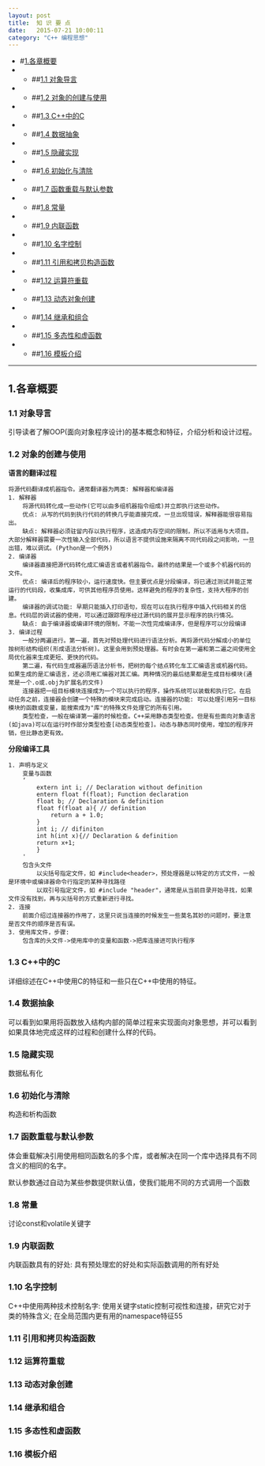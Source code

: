 ```yaml
---
layout: post
title:  知 识 要 点
date:   2015-07-21 10:00:11
category: "C++ 编程思想"
---
```

* #[1.各章概要](#1) 
* * ##[1.1 对象导言](#1.1) 
* * ##[1.2 对象的创建与使用](#1.2) 
* * ##[1.3 C++中的C](#1.3)
* * ##[1.4 数据抽象](#1.4) 
* * ##[1.5 隐藏实现](#1.5) 
* * ##[1.6 初始化与清除](#1.6)
* * ##[1.7 函数重载与默认参数](#1.7)
* * ##[1.8 常量](#1.8)
* * ##[1.9 内联函数](#1.9)
* * ##[1.10 名字控制](#1.10)
* * ##[1.11 引用和拷贝构造函数](#1.11)
* * ##[1.12 运算符重载](#1.12)
* * ##[1.13 动态对象创建](#1.13)
* * ##[1.14 继承和组合](#1.14)
* * ##[1.15 多态性和虚函数](#1.15)
* * ##[1.16 模板介绍](#1.16)
---


<h2 id="1"> 1.各章概要</h2> 

<h3 id="1.1"> 1.1 对象导言</h3> 

引导读者了解OOP(面向对象程序设计)的基本概念和特征，介绍分析和设计过程。

<h3 id="1.2"> 1.2 对象的创建与使用</h3> 

**语言的翻译过程**

	将源代码翻译成机器指令。通常翻译器为两类: 解释器和编译器
	1. 解释器
		将源代码转化成一些动作(它可以由多组机器指令组成)并立即执行这些动作。
		优点: 从写的代码到执行代码的转换几乎能直接完成，一旦出现错误，解释器能很容易指出。
		缺点: 解释器必须驻留内存以执行程序，这造成内存空间的限制，所以不适用与大项目。大部分解释器需要一次性输入全部代码，所以语言不提供设施来隔离不同代码段之间影响，一旦出错，难以调试。(Python是一个例外)
	2. 编译器
		编译器直接把源代码转化成汇编语言或者机器指令。最终的结果是一个或多个机器代码的文件。
		优点: 编译后的程序较小，运行速度快。但主要优点是分段编译，将已通过测试并能正常运行的代码段，收集成库，可供其他程序员使用。这样避免的程序的复杂性，支持大程序的创建。
		编译器的调试功能: 早期只能插入打印语句，现在可以在执行程序中插入代码相关的信息。代码层的调试器的使用，可以通过跟踪程序经过源代码的展开显示程序的执行情况。
		缺点: 由于编译器或编译环境的限制，不能一次性完成编译序，但是程序可以分段编译
	3. 编译过程
		一般分两遍进行。第一遍，首先对预处理代码进行语法分析。再将源代码分解成小的单位按树形结构组织(形成语法分析树)。这里会用到预处理器。有时会在第一遍和第二遍之间使用全局优化器来生成更短、更快的代码。
		第二遍，有代码生成器遍历语法分析书，把树的每个结点转化车工汇编语言或机器代码。如果生成的是汇编语言，还必须用汇编器对其汇编。两种情况的最后结果都是生成目标模块(通常是一个.o或.obj为扩展名的文件)
		连接器把一组目标模块连接成为一个可以执行的程序，操作系统可以装载和执行它。在启动任务之前，连接器会创建一个特殊的模块来完成启动。连接器的功能: 可以处理引用另一目标模块的函数或变量，能搜索成为"库"的特殊文件处理它的所有引用。
	 	类型检查，一般在编译第一遍的时候检查。C++采用静态类型检查。但是有些面向对象语言(如java)可以在运行时作部分类型检查[动态类型检查]。动态与静态同时使用，增加的程序开销，但比静态更有效。
	 	
**分段编译工具**		

	1. 声明与定义
		变量与函数
		‘
			extern int i; // Declaration without definition
			entern float f(float); Function declaration
			float b; // Declaration & definition
			float f(float a){ // definition
				return a + 1.0;
			}
			int i; // difiniton
			int h(int x){// Declaration & definition
			return x+1;
			}
		'
		包含头文件
			以尖括号指定文件，如 #include<header>，预处理器是以特定的方式文件，一般是环境中或编译器命令行指定的某种寻找路径
			以双引号指定文件，如 #include "header"，通常是从当前目录开始寻找，如果文件没有找到，再与尖括号的方式重新进行寻找。
	2. 连接
		前面介绍过连接器的作用了，这里只说当连接的时候发生一些莫名其妙的问题时，要注意是否文件的顺序是否有误。
	3. 使用库文件，步骤:
		包含库的头文件->使用库中的变量和函数->把库连接进可执行程序
		
	
<h3 id="1.3"> 1.3 C++中的C</h3> 

详细综述在C++中使用C的特征和一些只在C++中使用的特征。

<h3 id="1.4"> 1.4 数据抽象</h3> 

可以看到如果用将函数放入结构内部的简单过程来实现面向对象思想，并可以看到如果具体地完成这样的过程和创建什么样的代码。

<h3 id="1.5"> 1.5 隐藏实现</h3> 

数据私有化

<h3 id="1.6"> 1.6 初始化与清除</h3> 

构造和析构函数

<h3 id="1.7"> 1.7 函数重载与默认参数</h3> 

体会重载解决引用使用相同函数名的多个库，或者解决在同一个库中选择具有不同含义的相同的名字。

默认参数通过自动为某些参数提供默认值，使我们能用不同的方式调用一个函数

<h3 id="1.8"> 1.8 常量</h3> 

讨论const和volatile关键字

<h3 id="1.9"> 1.9 内联函数</h3> 

内联函数具有的好处: 具有预处理宏的好处和实际函数调用的所有好处

<h3 id="1.10"> 1.10 名字控制</h3> 

C++中使用两种技术控制名字: 使用关键字static控制可视性和连接，研究它对于类的特殊含义; 在全局范围内更有用的namespace特征55

<h3 id="1.11"> 1.11 引用和拷贝构造函数</h3> 


<h3 id="1.12"> 1.12 运算符重载</h3> 

<h3 id="1.13"> 1.13 动态对象创建</h3> 

<h3 id="1.14"> 1.14 继承和组合</h3> 

<h3 id="1.15"> 1.15 多态性和虚函数</h3> 

<h3 id="1.16"> 1.16 模板介绍</h3> 
